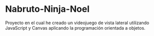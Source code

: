 # Nabruto-Ninja-Noel
Proyecto en el cual he creado un videojuego de vista lateral utilizando JavaScript y Canvas aplicando la programación orientada a objetos.
